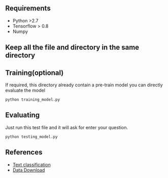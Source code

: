 ## Requirements

- Python >2.7
- Tensorflow > 0.8
- Numpy

## Keep all the file and directory in the same directory 

## Training(optional)
If required, this directory already contain a pre-train model you can directly evaluate the model
```
python training_model.py
```

## Evaluating

Just run this test file and it will ask for enter your question. 
```
python testing_model.py
```


## References

- [Text classification](https://github.com/dennybritz/cnn-text-classification-tf)
- [Data Download](http://cogcomp.cs.illinois.edu/Data/QA/QC/train_1000.label)
